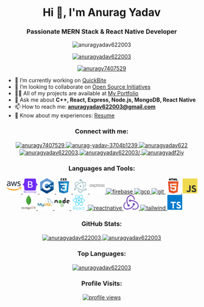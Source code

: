 <h1 align="center">Hi 👋, I'm Anurag Yadav</h1>
<h3 align="center">Passionate MERN Stack & React Native Developer</h3>

<p align="center"> 
  <img src="https://komarev.com/ghpvc/?username=anuragyadav622003&label=Profile%20views&color=0e75b6&style=flat" alt="anuragyadav622003" />
</p>

<p align="center">
  <a href="https://github.com/ryo-ma/github-profile-trophy">
    <img src="https://github-profile-trophy.vercel.app/?username=anuragyadav622003" alt="anuragyadav622003" />
  </a>
</p>

<p align="center">
  <a href="https://twitter.com/anuragy7407529" target="blank">
    <img src="https://img.shields.io/twitter/follow/anuragy7407529?logo=twitter&style=for-the-badge" alt="anuragy7407529" />
  </a>
</p>

- 🔭 I’m currently working on [QuickBite](https://github.com/anuragyadav/quickbite)
- 👯 I’m looking to collaborate on [Open Source Initiatives](https://github.com/anuragyadav/open-source-initiative)
- 👨‍💻 All of my projects are available at [My Portfolio](https://anuragyadavportfolio.netlify.app/)
- 💬 Ask me about **C++, React, Express, Node.js, MongoDB, React Native**
- 📫 How to reach me: **anuragyadav622003@gmail.com**
- 📄 Know about my experiences: [Resume](https://github.com/Anuragyadav622003/Anuragyadav622003/blob/2d949ace23ef6872ac9431ea2bb4110425cdc399/AnuragYadav_Resume.pdf)

<h3 align="center">Connect with me:</h3>
<p align="center">
  <a href="https://twitter.com/anuragy7407529" target="blank">
    <img align="center" src="https://raw.githubusercontent.com/rahuldkjain/github-profile-readme-generator/master/src/images/icons/Social/twitter.svg" alt="anuragy7407529" height="30" width="40" />
  </a>
  <a href="https://linkedin.com/in/anurag-yadav-3704b1239" target="blank">
    <img align="center" src="https://raw.githubusercontent.com/rahuldkjain/github-profile-readme-generator/master/src/images/icons/Social/linked-in-alt.svg" alt="anurag-yadav-3704b1239" height="30" width="40" />
  </a>
  <a href="https://www.codechef.com/users/anuragyadav622" target="blank">
    <img align="center" src="https://cdn.jsdelivr.net/npm/simple-icons@3.1.0/icons/codechef.svg" alt="anuragyadav622" height="30" width="40" />
  </a>
  <a href="https://codeforces.com/profile/anuragyadav622003" target="blank">
    <img align="center" src="https://raw.githubusercontent.com/rahuldkjain/github-profile-readme-generator/master/src/images/icons/Social/codeforces.svg" alt="anuragyadav622003" height="30" width="40" />
  </a>
  <a href="https://www.leetcode.com/anuragyadav622003/" target="blank">
    <img align="center" src="https://raw.githubusercontent.com/rahuldkjain/github-profile-readme-generator/master/src/images/icons/Social/leet-code.svg" alt="anuragyadav622003/" height="30" width="40" />
  </a>
  <a href="https://auth.geeksforgeeks.org/user/anuragyadf2iy" target="blank">
    <img align="center" src="https://raw.githubusercontent.com/rahuldkjain/github-profile-readme-generator/master/src/images/icons/Social/geeks-for-geeks.svg" alt="anuragyadf2iy" height="30" width="40" />
  </a>
</p>

<h3 align="center">Languages and Tools:</h3>
<p align="center">
  <a href="https://aws.amazon.com" target="_blank" rel="noreferrer">
    <img src="https://raw.githubusercontent.com/devicons/devicon/master/icons/amazonwebservices/amazonwebservices-original-wordmark.svg" alt="aws" width="40" height="40"/>
  </a>
  <a href="https://getbootstrap.com" target="_blank" rel="noreferrer">
    <img src="https://raw.githubusercontent.com/devicons/devicon/master/icons/bootstrap/bootstrap-plain-wordmark.svg" alt="bootstrap" width="40" height="40"/>
  </a>
  <a href="https://www.w3schools.com/cpp/" target="_blank" rel="noreferrer">
    <img src="https://raw.githubusercontent.com/devicons/devicon/master/icons/cplusplus/cplusplus-original.svg" alt="cplusplus" width="40" height="40"/>
  </a>
  <a href="https://www.w3schools.com/css/" target="_blank" rel="noreferrer">
    <img src="https://raw.githubusercontent.com/devicons/devicon/master/icons/css3/css3-original-wordmark.svg" alt="css3" width="40" height="40"/>
  </a>
  <a href="https://www.electronjs.org" target="_blank" rel="noreferrer">
    <img src="https://raw.githubusercontent.com/devicons/devicon/master/icons/electron/electron-original.svg" alt="electron" width="40" height="40"/>
  </a>
  <a href="https://expressjs.com" target="_blank" rel="noreferrer">
    <img src="https://raw.githubusercontent.com/devicons/devicon/master/icons/express/express-original-wordmark.svg" alt="express" width="40" height="40"/>
  </a>
  <a href="https://firebase.google.com/" target="_blank" rel="noreferrer">
    <img src="https://www.vectorlogo.zone/logos/firebase/firebase-icon.svg" alt="firebase" width="40" height="40"/>
  </a>
  <a href="https://cloud.google.com" target="_blank" rel="noreferrer">
    <img src="https://www.vectorlogo.zone/logos/google_cloud/google_cloud-icon.svg" alt="gcp" width="40" height="40"/>
  </a>
  <a href="https://git-scm.com/" target="_blank" rel="noreferrer">
    <img src="https://www.vectorlogo.zone/logos/git-scm/git-scm-icon.svg" alt="git" width="40" height="40"/>
  </a>
  <a href="https://www.w3.org/html/" target="_blank" rel="noreferrer">
    <img src="https://raw.githubusercontent.com/devicons/devicon/master/icons/html5/html5-original-wordmark.svg" alt="html5" width="40" height="40"/>
  </a>
  <a href="https://developer.mozilla.org/en-US/docs/Web/JavaScript" target="_blank" rel="noreferrer">
    <img src="https://raw.githubusercontent.com/devicons/devicon/master/icons/javascript/javascript-original.svg" alt="javascript" width="40" height="40"/>
  </a>
  <a href="https://www.mongodb.com/" target="_blank" rel="noreferrer">
    <img src="https://raw.githubusercontent.com/devicons/devicon/master/icons/mongodb/mongodb-original-wordmark.svg" alt="mongodb" width="40" height="40"/>
  </a>
  <a href="https://www.mysql.com/" target="_blank" rel="noreferrer">
    <img src="https://raw.githubusercontent.com/devicons/devicon/master/icons/mysql/mysql-original-wordmark.svg" alt="mysql" width="40" height="40"/>
  </a>
  <a href="https://nodejs.org" target="_blank" rel="noreferrer">
    <img src="https://raw.githubusercontent.com/devicons/devicon/master/icons/nodejs/nodejs-original-wordmark.svg" alt="nodejs" width="40" height="40"/>
  </a>
  <a href="https://reactjs.org/" target="_blank" rel="noreferrer">
    <img src="https://raw.githubusercontent.com/devicons/devicon/master/icons/react/react-original-wordmark.svg" alt="react" width="40" height="40"/>
  </a>
  <a href="https://reactnative.dev/" target="_blank" rel="noreferrer">
    <img src="https://reactnative.dev/img/header_logo.svg" alt="reactnative" width="40" height="40"/>
  </a>
  <a href="https://redux.js.org" target="_blank" rel="noreferrer">
    <img src="https://raw.githubusercontent.com/devicons/devicon/master/icons/redux/redux-original.svg" alt="redux" width="40" height="40"/>
  </a>
  <a href="https://tailwindcss.com/" target="_blank" rel="noreferrer">
    <img src="https://www.vectorlogo.zone/logos/tailwindcss/tailwindcss-icon.svg" alt="tailwind" width="40" height="40"/>
  </a>
  <a href="https://www.typescriptlang.org/" target="_blank" rel="noreferrer">
    <img src="https://raw.githubusercontent.com/devicons/devicon/master/icons/typescript/typescript-original.svg" alt="typescript" width="40" height="40"/>
  </a>
</p>

<h3 align="center">GitHub Stats:</h3>
<p align="center">
  <a href="https://github.com/anuragyadav622003">
    <img align="center" src="https://github-readme-stats.vercel.app/api?username=anuragyadav622003&show_icons=true&locale=en" alt="anuragyadav622003" />
  </a>
  <a href="https://github.com/anuragyadav622003">
    <img align="center" src="https://github-readme-streak-stats.herokuapp.com/?user=anuragyadav622003&" alt="anuragyadav622003" />
  </a>
</p>

<h3 align="center">Top Languages:</h3>
<p align="center">
  <a href="https://github.com/anuragyadav622003">
    <img align="center" src="https://github-readme-stats.vercel.app/api/top-langs/?username=anuragyadav622003&layout=compact" alt="anuragyadav622003" />
  </a>
</p>

<h3 align="center">Profile Visits:</h3>
<p align="center">
  <a href="https://github.com/anuragyadav622003">
    <img align="center" src="https://komarev.com/ghpvc/?username=anuragyadav622003&label=Profile%20views&color=0e75b6&style=flat" alt="profile views" />
  </a>
</p>
